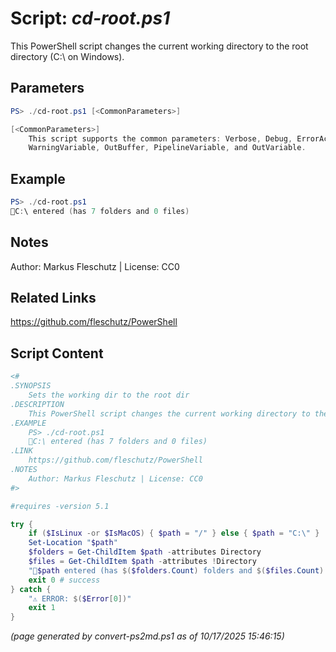 Script: *cd-root.ps1*
========================

This PowerShell script changes the current working directory to the root directory (C:\ on Windows).

Parameters
----------
```powershell
PS> ./cd-root.ps1 [<CommonParameters>]

[<CommonParameters>]
    This script supports the common parameters: Verbose, Debug, ErrorAction, ErrorVariable, WarningAction, 
    WarningVariable, OutBuffer, PipelineVariable, and OutVariable.
```

Example
-------
```powershell
PS> ./cd-root.ps1
📂C:\ entered (has 7 folders and 0 files)

```

Notes
-----
Author: Markus Fleschutz | License: CC0

Related Links
-------------
https://github.com/fleschutz/PowerShell

Script Content
--------------
```powershell
<#
.SYNOPSIS
	Sets the working dir to the root dir
.DESCRIPTION
	This PowerShell script changes the current working directory to the root directory (C:\ on Windows).
.EXAMPLE
	PS> ./cd-root.ps1
	📂C:\ entered (has 7 folders and 0 files)
.LINK
	https://github.com/fleschutz/PowerShell
.NOTES
	Author: Markus Fleschutz | License: CC0
#>

#requires -version 5.1

try {
	if ($IsLinux -or $IsMacOS) { $path = "/" } else { $path = "C:\" }
	Set-Location "$path"
	$folders = Get-ChildItem $path -attributes Directory
	$files = Get-ChildItem $path -attributes !Directory
	"📂$path entered (has $($folders.Count) folders and $($files.Count) files)"
	exit 0 # success
} catch {
	"⚠️ ERROR: $($Error[0])"
	exit 1
}
```

*(page generated by convert-ps2md.ps1 as of 10/17/2025 15:46:15)*
